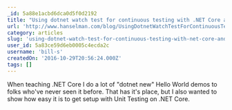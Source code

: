 ```yaml
---
_id: 5a88e1acbd6dca0d5f0d2192
title: "Using dotnet watch test for continuous testing with .NET Core and XUnit.net"
url: 'http://www.hanselman.com/blog/UsingDotnetWatchTestForContinuousTestingWithNETCoreAndXUnitnet.aspx'
category: articles
slug: 'using-dotnet-watch-test-for-continuous-testing-with-net-core-and-xunit-net'
user_id: 5a83ce59d6eb0005c4ecda2c
username: 'bill-s'
createdOn: '2016-10-29T20:56:24.000Z'
tags: []
---
```


When teaching .NET Core I do a lot of "dotnet new" Hello World demos to folks who've never seen it before. That has it's place, but I also wanted to show how easy it is to get setup with Unit Testing on .NET Core.
